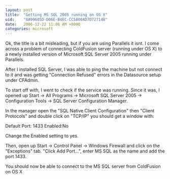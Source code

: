 ```yaml
---
layout: post
title:  "Getting MS SQL 2005 running on OS X"
uid:	"8A99605D-D06E-B4EC-CC5800AD7D727148"
date:   2006-12-22 11:06 AM +0000
categories: microsoft
---
```

Ok, the title is a bit misleading, but if you are using Parallels it isnt. I come across a problem of connecting ColdFusion server (running under OS X) to a newly installed version of Microsoft SQL Server 2005 running under Parallels.

After I installed SQL Server, I was able to ping the machine but not connect to it and was getting "Connection Refused" errors in the Datasource setup under CFAdmin. 

To start off with, I went to check if the service was running. Since it was, I opened up Start -> All Programs -> Microsoft SQL Server 2005 -> Configuration Tools -> SQL Server Configuration Manager.

In the manager open the "SQL Native Client Configuration" then "Client Protocols" and double click on "TCP/IP" you should get a window with:

Default Port: 1433
Enabled:No

Change the Enabled setting to yes.

Then, open up Start -> Control Panel -> Windows Firewall and click on the "Exceptions" tab. "Click Add Port...", enter MS SQL as the name and add the port 1433.

You should now be able to connect to the MS SQL server from ColdFusion on OS X